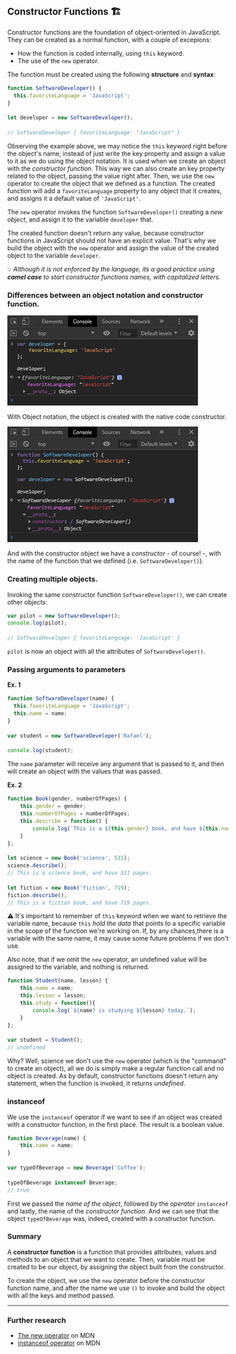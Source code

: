 ## Constructor Functions 🏗

Constructor functions are the foundation of object-oriented in JavaScript. They can be created as a normal function, with a couple of excepions:

* How the function is coded internally, using `this` keyword.
* The use of the `new` operator.

The function must be created using the following **structure** and **syntax**:

```JavaScript
function SoftwareDeveloper() {
  this.favoriteLanguage = 'JavaScript';
}

let developer = new SoftwareDeveloper();

// SoftwareDeveloper { favoriteLanguage: "JavaScript" }
```

Observing the example above, we may notice the `this` keyword right before the object's name, instead of just write the key property and assign a value to it as we do using the object notation. It is used when we create an object with the _constructor function_. This way we can also create an key property related to the object, passing the value right after. Then, we use the `new` operator to create the object that we defined as a function. The created function will add a `favoriteLanguage` property to any object that it creates, and assigns it a default value of `'JavaScript'`.

The `new` operator invokes the function `SoftwareDeveloper()` creating a _new object_, and assign it to the variable `developer` that.

The created function doesn't return any value, because constructor functions in JavaScript should not have an explicit value. That's why we build the object with the `new` operator and assign the value of the created object to the variable `developer`.

💡 _Although it is not enforced by the language, its a good practice using **camel case** to start constructor functions names, with capitalized letters._

### Differences between an object notation and constructor function.

![notation](images/objectNotation.png)

With Object notation, the object is created with the native code constructor.


![constructor](images/objectConstructor.png)

And with the constructor object we have a _constructor_ - of course! -, with the name of the function that we defined (i.e. `SoftwareDeveloper()`).

### Creating multiple objects.

Invoking the same constructor function `SoftwareDeveloper()`, we can create other objects:

```JavaSCript
var pilot = new SoftwareDeveloper();
console.log(pilot);

// SoftwareDeveloper { favoriteLanguage: 'JavaScript' }
```
`pilot` is now an object with all the attributes of `SoftwareDeveloper()`.

### Passing arguments to parameters

**Ex. 1**
```JavaScript
function SoftwareDeveloper(name) {
  this.favoriteLanguage = 'JavaScript';
  this.name = name;
}

var student = new SoftwareDeveloper('Rafael');

console.log(student);
```

The `name` parameter will receive any argument that is passed to it, and then will create an object with the values that was passed.

**Ex. 2**

```JavaSCript
function Book(gender, numberOfPages) {
    this.gender = gender;
    this.numberOfPages = numberOfPages;
    this.describe = function() {
        console.log(`This is a ${this.gender} book, and have ${this.numberOfPages} pages.`);
    }
};

let science = new Book('science', 531);
science.describe();
// This is a science book, and have 531 pages.

let fiction = new Book('fiction', 719);
fiction.describe();
// This is a fiction book, and have 719 pages.
```

⚠ It's important to remember of `this` keyword when we want to retrieve the variable name, because `this` _hold the data_ that points to a specific variable in the scope of the function we're working on. If, by any chances,there is a variable with the same name, it may cause some future problems if we don't use.

Also note, that if we omit the `new` operator, an undefined value will be assigned to the variable, and nothing is returned.

```JavaScript
function Student(name, lesson) {
    this.name = name;
    this.lesson = lesson;
    this.study = function(){
        console.log(`${name} is studying ${lesson} today.`);
    }
};

var student = Student();
// undefined
```

Why? Well, science we don't use the `new` operator (which is the "command" to create an object), all we do is simply make a regular function call and no object is created. As by default, constructor functions doesn't return any statement, when the function is invoked, it returns _undefined_.

### instanceof

We use the `instanceof` operator if we want to see if an object was created with a constructor function, in the first place. The result is a boolean value.

```JavaScript
function Beverage(name) {
    this.name = name;
}

var typeOfBeverage = new Beverage('Coffee');

typeOfBeverage instanceof Beverage;
// true
```

First we passed the _name of the object_, followed by the _operator_ `instanceof` and lastly, the name of the _constructor function_. And we can see that the object `typeOfBeverage` was, indeed, created with a constructor function.

### Summary

A **constructor function** is a function that provides attributes, values and methods to an object that we want to create. Then, variable must be created to be our object, by assigning the object built from the constructor.

To create the object, we use the `new` operator before the constructor function name, and after the name we use `()` to invoke and build the object with all the keys and method passed.

___

### Further research

* [The new operator](https://developer.mozilla.org/en-US/docs/Web/JavaScript/Reference/Operators/new) on MDN
* [instanceof operator](https://developer.mozilla.org/en-US/docs/Web/JavaScript/Reference/Operators/instanceof) on MDN